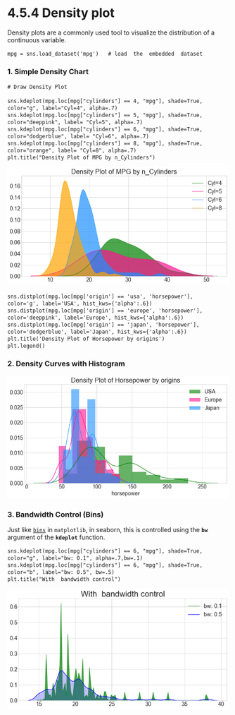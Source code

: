 # 4.5.4 Density plot

Density plots are a commonly used tool to visualize the distribution of a continuous variable.

```text
mpg = sns.load_dataset('mpg')   # load  the  embedded  dataset
```

### 1. Simple Density Chart

```text
# Draw Density Plot

sns.kdeplot(mpg.loc[mpg["cylinders"] == 4, "mpg"], shade=True, color="g", label="Cyl=4", alpha=.7)
sns.kdeplot(mpg.loc[mpg["cylinders"] == 5, "mpg"], shade=True, color="deeppink", label= "Cyl=5", alpha=.7)
sns.kdeplot(mpg.loc[mpg["cylinders"] == 6, "mpg"], shade=True, color="dodgerblue", label= "Cyl=6", alpha=.7)
sns.kdeplot(mpg.loc[mpg["cylinders"] == 8, "mpg"], shade=True, color="orange", label= "Cyl=8", alpha=.7)
plt.title("Density Plot of MPG by n_Cylinders")
```

![](../../.gitbook/assets/density-plot-1.png)

```text
sns.distplot(mpg.loc[mpg['origin'] == 'usa', 'horsepower'],  color='g', label='USA', hist_kws={'alpha':.6})
sns.distplot(mpg.loc[mpg['origin'] == 'europe', 'horsepower'],  color='deeppink', label='Europe', hist_kws={'alpha':.6})
sns.distplot(mpg.loc[mpg['origin'] == 'japan', 'horsepower'], color='dodgerblue', label='Japan', hist_kws={'alpha':.6})
plt.title('Density Plot of Horsepower by origins')
plt.legend()
```

### 2. Density Curves with Histogram <a id="23.-Density-Curves-with-Histogram"></a>

![](../../.gitbook/assets/download%20%286%29.png)

### 3. Bandwidth Control  \(Bins\)

Just like [`bins`](https://app.gitbook.com/@ivy-wang/s/crash-visulisation/~/drafts/-MBipx4bc8WGYUTo-gGD/matplotlib/1.4-histogram-plot#bins) in `matplotlib`, in seaborn, this is controlled using the **`bw`** argument of the **`kdeplot`** function.

```text
sns.kdeplot(mpg.loc[mpg["cylinders"] == 6, "mpg"], shade=True, color="g", label="bw: 0.1", alpha=.7,bw=.1)
sns.kdeplot(mpg.loc[mpg["cylinders"] == 6, "mpg"], shade=True, color="b", label="bw: 0.5", bw=.5)
plt.title("With  bandwidth control")
```

![](../../.gitbook/assets/bandwidth-control.png)

